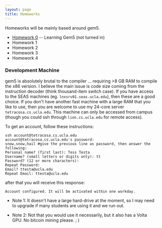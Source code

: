 ```yaml
---
layout: page
title: Homeworks
---
```


Homeworks will be mainly based around gem5.  

* [Homework 0]({{site.baseurl}}/hws/hw0) -- Learning Gem5 (not turned in)
* Homework 1
* Homework 2
* Homework 3
* Homework 4

### Development Machine

gem5 is absolutely brutal to the compiler ... requiring >8 GB RAM to compile
the x86 version.  I believe the main issue is code size coming from the
instruction decoder (think thousand-item switch case).  If you have access to the SEAS
machines (eg. ```lnxsrv01.seas.ucla.edu```), then these are a good choice.  If you don't have another
fast machine with a large RAM that you like to use, then you are welcome to use
my 24-core server ```tetracosa.cs.ucla.edu```.  This machine can only be accessed
from campus (though you could ssh through ```lion.cs.ucla.edu``` for remote access).

To get an account, follow these instructions:

```
ssh account@tetracosa.cs.ucla.edu 
account@tetracosa.cs.ucla.edu's password: 
snow,snow,hail #give the previous line as password, then answer the following: 
Personal name? (first last): Tess Testa 
Username? (small letters or digits only): tt 
Password? (12 or more characters): 
Repeat Password: 
Email? ttesta@ucla.edu 
Repeat Email: ttesta@ucla.edu 
```

after that you will receive this response: 
```
Account configured. It will be activated within one workday.
``` 

* Note 1: It doesn't have a large hard-drive at the moment, so I may need to upgrade if many students are using it and we run out.

* Note 2: Not that you would use it necessarily, but it also has a Volta GPU. No bitcoin mining please. ; )
